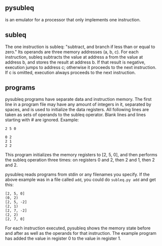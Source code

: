 pysubleq
--------
is an emulator for a processor that only implements one instruction.

subleq
------
The one instruction is subleq: "subtract, and branch if less than or equal to zero." Its operands are three memory addresses (a, b, c). For each instruction, subleq subtracts the value at address a from the value at address b, and stores the result at address b. If that result is negative, execution jumps to address c; otherwise it proceeds to the next instruction. If c is omitted, execution always proceeds to the next instruction.

programs
--------
pysubleq programs have separate data and instruction memory. The first line in a program file may have any amount of integers in it, separated by spaces, and is used to initialize the data registers. All following lines are taken as sets of operands to the subleq operator. Blank lines and lines starting with # are ignored. Example:


```
2 5 0

0 2
2 1
2 2
```

This program initializes the memory registers to [2, 5, 0], and then performs the subleq operation three times: on registers 0 and 2, then 2 and 1, then 2 and 2.

pysubleq reads programs from stdin or any filenames you specify. If the above example was in a file called `add`, you could do `subleq.py add` and get this:

```
[2, 5, 0]
(0, 2)
[2, 5, -2]
(2, 1)
[2, 7, -2]
(2, 2)
[2, 7, 0]
```

For each instruction executed, pysubleq shows the memory state before and after as well as the operands for that instruction. The example program has added the value in register 0 to the value in register 1.
